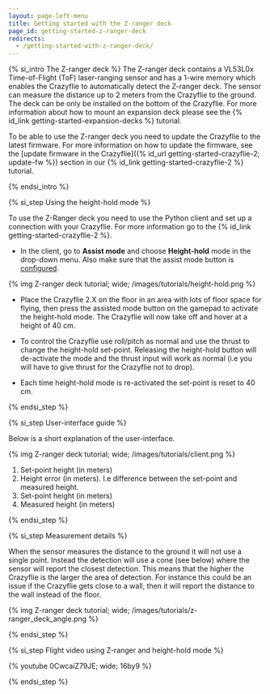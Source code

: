 ```yaml
---
layout: page-left-menu
title: Getting started with the Z-ranger deck
page_id: getting-started-z-ranger-deck
redirects:
  - /getting-started-with-z-ranger-deck/
---
```


{% si_intro The Z-ranger deck %}
The Z-ranger deck contains a VL53L0x Time-of-Flight (ToF) laser-ranging sensor and has a 1-wire memory which enables the Crazyflie to automatically detect the Z-ranger deck.
The sensor can measure the distance up to 2 meters from the Crazyflie to the ground. The deck can be only be installed on the bottom of the Crazyflie. For more information about how to mount an expansion deck please see the {% id_link getting-started-expansion-decks %} tutorial.

To be able to use the Z-ranger deck you need to update the Crazyflie to the latest firmware. For more information on how to update the firmware, see the [update firmware in the Crazyflie]({% id_url getting-started-crazyflie-2; update-fw %}) section in our {% id_link getting-started-crazyflie-2 %} tutorial.

{% endsi_intro %}

{% si_step  Using the height-hold mode %}

To use the Z-Ranger deck you need to use the Python client and set up a connection with your Crazyflie.
For more information go to the {% id_link getting-started-crazyflie-2 %}.

* In the client, go to **Assist mode** and choose **Height-hold** mode in the drop-down menu. Also make sure that the assist mode button is [configured](/documentation/repository/crazyflie-clients-python/master/userguides/userguide_client/#input-devices).

{% img Z-ranger deck tutorial; wide; /images/tutorials/height-hold.png %}

* Place the Crazyflie 2.X on the floor in an area with lots of floor space for flying, then
press the assisted mode button on the gamepad to activate the height-hold mode.
The Crazyflie will now take off and hover at a height of 40 cm.

* To control the Crazyflie use roll/pitch as normal and use the thrust to change
the height-hold set-point. Releasing the height-hold button will de-activate
the mode and the thrust input will work as normal (i.e you will have to give
thrust for the Crazyflie not to drop).

* Each time height-hold mode is re-activated the set-point is reset to 40 cm.

{% endsi_step %}

{% si_step  User-interface guide %}

Below is a short explanation of the user-interface.

{% img Z-ranger deck tutorial; wide; /images/tutorials/client.png %}

1. Set-point height (in meters)
2. Height error (in meters). I.e difference between the set-point and measured height.
3. Set-point height (in meters)
4. Measured height (in meters)

{% endsi_step %}


{% si_step  Measurement details %}

When the sensor measures the distance to the ground it will not use a single point.
Instead the detection will use a cone (see below) where the sensor will report the
closest detection. This means that the higher the Crazyflie is the larger the
area of detection. For instance this could be an issue if the Crazyflie gets
close to a wall, then it will report the distance to the wall instead of the
floor.

{% img Z-ranger deck tutorial; wide; /images/tutorials/z-ranger_deck_angle.png %}

{% endsi_step %}

{% si_step Flight video using Z-ranger and height-hold mode %}

{% youtube 0CwcaiZ79JE; wide; 16by9 %}

{% endsi_step %}
